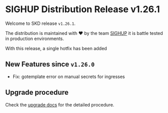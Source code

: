 # SIGHUP Distribution Release v1.26.1

Welcome to SKD release `v1.26.1`.

The distribution is maintained with ❤️ by the team [SIGHUP](https://sighup.io/) it is battle tested in production environments.

With this release, a single hotfix has been added

## New Features since `v1.26.0`

- Fix: gotemplate error on manual secrets for ingresses

## Upgrade procedure

Check the [upgrade docs](https://github.com/sighupio/furyctl/tree/main/docs/upgrades/kfd/README.md) for the detailed procedure.
